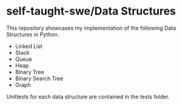 # self-taught-swe/Data Structures

This repository showcases my implementation of the following Data Structures in Python.

- Linked List
- Stack 
- Queue
- Heap
- Binary Tree
- Binary Search Tree
- Graph 

Unittests for each data structure are contained in the tests folder. 